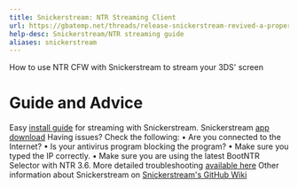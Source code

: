 ```yaml
---
title: Snickerstream: NTR Streaming Client
url: https://gbatemp.net/threads/release-snickerstream-revived-a-proper-release-with-lots-of-improvements-and-new-features.488374/
help-desc: Snickerstream/NTR streaming guide
aliases: snickerstream
---
```


How to use NTR CFW with Snickerstream to stream your 3DS' screen

# Guide and Advice

Easy [install guide](https://github.com/RattletraPM/Snickerstream/wiki/Streaming-with-NTR) for streaming with Snickerstream.
Snickerstream [app download](https://github.com/RattletraPM/Snickerstream/releases/latest)
Having issues? Check the following:
• Are you connected to the Internet?
• Is your antivirus program blocking the program?
• Make sure you typed the IP correctly.
• Make sure you are using the latest BootNTR Selector with NTR 3.6.
More detailed troubleshooting [available here](https://github.com/RattletraPM/Snickerstream/wiki/Troubleshooting)
Other information about Snickerstream on [Snickerstream's GitHub Wiki](https://github.com/RattletraPM/Snickerstream/wiki)
